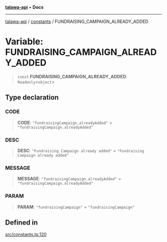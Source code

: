 [**talawa-api**](../../README.md) • **Docs**

***

[talawa-api](../../modules.md) / [constants](../README.md) / FUNDRAISING\_CAMPAIGN\_ALREADY\_ADDED

# Variable: FUNDRAISING\_CAMPAIGN\_ALREADY\_ADDED

> `const` **FUNDRAISING\_CAMPAIGN\_ALREADY\_ADDED**: `Readonly`\<`object`\>

## Type declaration

### CODE

> **CODE**: `"fundraisingCampaign.alreadyAdded"` = `"fundraisingCampaign.alreadyAdded"`

### DESC

> **DESC**: `"Fundraising Campaign already added"` = `"Fundraising Campaign already added"`

### MESSAGE

> **MESSAGE**: `"fundraisingCampaign.alreadyAdded"` = `"fundraisingCampaign.alreadyAdded"`

### PARAM

> **PARAM**: `"fundraisingCampaign"` = `"fundraisingCampaign"`

## Defined in

[src/constants.ts:120](https://github.com/PalisadoesFoundation/talawa-api/blob/6712e9940a5702665afc506fa9f6e9d7e1dc7991/src/constants.ts#L120)
